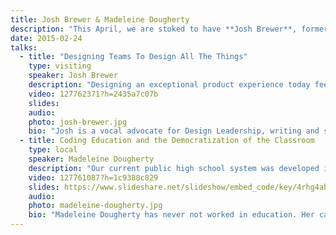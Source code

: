 ```yaml
---
title: Josh Brewer & Madeleine Dougherty
description: "This April, we are stoked to have **Josh Brewer**, former Principal Designer of Twitter, joining us to discuss how to assemble amazing design teams. He will be joined by Girls Inc.’s **Madeleine Dougherty**, who will highlight some of the problems inherent in the ways we teach coding today and offer suggestions for how we can fix them."
date: 2015-02-24
talks:
  - title: "Designing Teams To Design All The Things"
    type: visiting
    speaker: Josh Brewer
    description: "Designing an exceptional product experience today feels more like fighting a multi-headed monster than a design challenge. As the multitude of devices and platforms continue to grow, so does the need for cohesive, collaborative Design teams. Drawing on years of leading and mentoring designers, Josh will address the challenges of building Design-led companies and products, arming you with the weapons you need to battle the multi-headed monster of Product Design."
    video: 127762371?h=2435a7c07b
    slides: 
    audio: 
    photo: josh-brewer.jpg
    bio: "Josh is a vocal advocate for Design Leadership, writing and speaking about the challenges of building Design-led companies and products. As an active Advisor to several startups, a mentor at the Designer Fund, and part of the Kleiner, Perkins, Caulfield & Beyer Design Council, Josh continues to influence the centrality of Design in early and late-stage companies.\r\n\r\nIn addition to being co-creator of 52 Weeks Of UX, Josh most recently served as Principal Designer at Twitter where he led the design of key initiatives across the Twitter product. His unique perspective and experience are why, in 2012, Fast Company named him one of “fifty designers shaping the future of design.”\r\n\r\nPrior to joining Twitter, Josh was Director of User Experience at Socialcast, an Enterprise social communication platform, which was acquired by VMware in 2011."
  - title: Coding Education and the Democratization of the Classroom
    type: local
    speaker: Madeleine Dougherty
    description: "Our current public high school system was developed in the 1890s to support an economy and society which no longer exist. Much like the 1890s economy based on factories, assembly lines, and workers who don’t ask questions, our education system is based on rote memorization, the “one right answer”, and unquestioning obedience. As schools scramble to include technology in their curricula, they are turning to web-based, one-size-fits-all tutorials like Codecademy and Code.org. By relying on automated lessons in syntax rather than authentic practice with content, coding education is stuck in the 1890s! How can we expect our students to become successful programmers—let alone successful citizens in democracy—if we teach compliance before creativity and structure before purpose?\r\n\r\nEducators and coders interested in bringing computer programming into their schools need a new approach to teaching. Coding is inherently democratic, requiring input from diverse teams and a focus on unifying outcomes rather than a boss’ singular demands. Truly effective coding education must be democratic also. This approach to teaching coding is not only bound to be more authentic, but also far more inclusive of girls and women, whose brains are uniquely wired for multidisciplinary, team-based problem solving."
    video: 127761087?h=1c9388c829
    slides: https://www.slideshare.net/slideshow/embed_code/key/4rhg4ab0MuB1b8
    audio: 
    photo: madeleine-dougherty.jpg
    bio: "Madeleine Dougherty has never not worked in education. Her career has spanned five school districts in two states and several subjects including language arts, special education, skilled trades, and, most recently, STEM (Science, Technology, Engineering, and Math). Curiosity and nifty jargon like “hacker space” drew her into the world of Arduinos and Python programming, so now she is the Manager of Teen STEM Programs for Girls Inc. of Chattanooga. She is the creator of the Makers Society, a computer science and engineering course for high school girls, as well as the upcoming STEAM Park engineering summer camp. She was awarded Program Professional of the Year in 2014 by Girls Inc. National, which was “pretty awesome.”\r\n\r\nMadeleine’s primary goal in life is to make sure the world is a more just and equal place when her daughter grows up. Her programs are at the intersection of STEM and Social Justice, engaging girls in activism and advocacy through engineering and design. Madeleine engages herself in activism through membership in Choice Chattanooga, Healthy and Free Tennessee, and Concerned Citizens for Justice. She looks forward to the day her daughter is old enough to march through their Brainerd home, protesting bed time."
---
```

